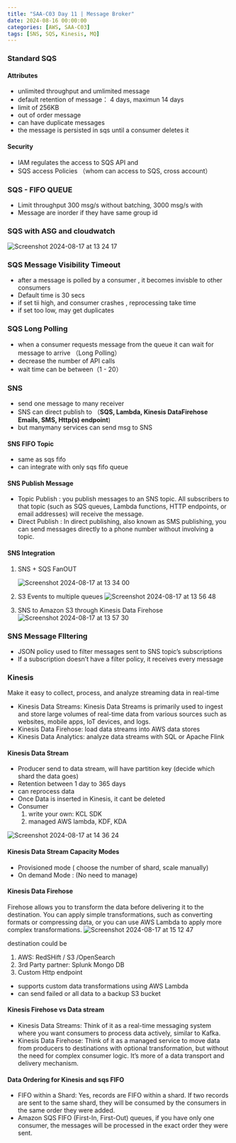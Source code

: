 ```yaml
---
title: "SAA-C03 Day 11 | Message Broker"
date: 2024-08-16 00:00:00
categories: [AWS, SAA-C03]
tags: [SNS, SQS, Kinesis, MQ]
---
```


### Standard SQS
#### Attributes
  - unlimited throughput and umlimited message
  - default retention of message： 4 days, maximun 14 days
  - limit of 256KB
  - out of order message
  - can have duplicate messages
  - the message is persisted in sqs until a consumer deletes it

#### Security
  - IAM regulates the access to SQS API and 
  - SQS access Policies （whom can access to SQS, cross account）


### SQS - FIFO QUEUE
- Limit throughput 300 msg/s without batching, 3000 msg/s with
- Message are inorder if they have same group id

### SQS with ASG and cloudwatch
![Screenshot 2024-08-17 at 13 24 17](https://github.com/user-attachments/assets/eadba32b-16e9-49b8-a767-63cdf705a485)



### SQS Message Visibility Timeout
  - after a message is polled by a consumer , it becomes invisble to other consumers
  - Default time is 30 secs
  - if set tii high, and consumer crashes , reprocessing take time
  - if set too low, may get duplicates

### SQS Long Polling
  - when a consumer requests message from the queue it can wait for message to arrive （Long Polling）
  - decrease the number of API calls
  - wait time can be between（1 - 20）


### SNS 
  - send one message to many receiver
  - SNS can direct publish to （**SQS, Lambda, Kinesis DataFirehose Emails, SMS, Http(s) endpoint**)
  - but manymany services can send msg to SNS

#### SNS FIFO Topic
  - same as sqs fifo
  - can integrate with only sqs fifo queue

#### SNS Publish Message
  - Topic Publish : you publish messages to an SNS topic. All subscribers to that topic (such as SQS queues, Lambda functions, HTTP endpoints, or email addresses) will receive the message.
  - Direct Publish : In direct publishing, also known as SMS publishing, you can send messages directly to a phone number without involving a topic.

#### SNS Integration
  1. SNS + SQS FanOUT

     ![Screenshot 2024-08-17 at 13 34 00](https://github.com/user-attachments/assets/d8fcb5cd-d72c-4070-a21d-302e82884890)

  4. S3 Events to multiple queues
     ![Screenshot 2024-08-17 at 13 56 48](https://github.com/user-attachments/assets/6a66c43f-bfef-4350-81eb-b16f0cc7ecdd)

  6. SNS to Amazon S3 through Kinesis Data Firehose
     ![Screenshot 2024-08-17 at 13 57 30](https://github.com/user-attachments/assets/2cf900c5-8e84-4ff1-bf8f-65fe42aefa6b)

### SNS Message FIltering
  - JSON policy used to filter messages sent to SNS topic’s subscriptions
  - If a subscription doesn’t have a filter policy, it receives every message


### Kinesis
Make it easy to collect, process, and analyze streaming data in real-time
- Kinesis Data Streams: Kinesis Data Streams is primarily used to ingest and store large volumes of real-time data from various sources such as websites, mobile apps, IoT devices, and logs.
- Kinesis Data Firehose: load data streams into AWS data stores
- Kinesis Data Analytics: analyze data streams with SQL or Apache Flink


#### Kinesis Data Stream
- Producer send to data stream,  will have partition key (decide which shard the data goes)
- Retention between 1 day to 365 days
- can reprocess data
- Once Data is inserted in Kinesis, it cant be deleted 
- Consumer 
  1. write your own: KCL SDK
  2. managed AWS lambda, KDF, KDA

![Screenshot 2024-08-17 at 14 36 24](https://github.com/user-attachments/assets/1601536c-975f-4f43-a84a-12035a1fc2e6)

#### Kinesis Data Stream Capacity Modes
- Provisioned mode ( choose the number of shard, scale manually)
- On demand Mode : (No need to manage)


#### Kinesis Data Firehose
Firehose allows you to transform the data before delivering it to the destination. You can apply simple transformations, such as converting formats or compressing data, or you can use AWS Lambda to apply more complex transformations.
![Screenshot 2024-08-17 at 15 12 47](https://github.com/user-attachments/assets/c393b614-10df-450c-a758-d58c12759c93)

destination could be 
1. AWS: RedSHift / S3 /OpenSearch
2. 3rd Party partner: Splunk Mongo DB
3. Custom Http endpoint

- supports custom data transformations using AWS Lambda
- can send failed or all data to a backup S3 bucket

#### Kinesis Firehose vs Data stream
- Kinesis Data Streams: Think of it as a real-time messaging system where you want consumers to process data actively, similar to Kafka.
- Kinesis Data Firehose: Think of it as a managed service to move data from producers to destinations with optional transformation, but without the need for complex consumer logic. It’s more of a data transport and delivery mechanism.



#### Data Ordering for Kinesis and sqs FIFO
- FIFO within a Shard: Yes, records are FIFO within a shard. If two records are sent to the same shard, they will be consumed by the consumers in the same order they were added.
- Amazon SQS FIFO (First-In, First-Out) queues, if you have only one consumer, the messages will be processed in the exact order they were sent.
